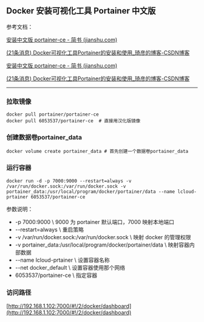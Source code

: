 ## Docker 安装可视化工具 Portainer 中文版

参考文档：

[安装中文版 portainer-ce - 简书 (jianshu.com)](https://www.jianshu.com/p/818a00d189b5)

[(21条消息) Docker可视化工具Portainer的安装和使用_琦彦的博客-CSDN博客](https://blog.csdn.net/fly910905/article/details/113415899?ops_request_misc=%7B%22request%5Fid%22%3A%22167198895816800192295094%22%2C%22scm%22%3A%2220140713.130102334..%22%7D&request_id=167198895816800192295094&biz_id=0&utm_medium=distribute.pc_search_result.none-task-blog-2~all~sobaiduend~default-3-113415899-null-null.142%5Ev68%5Econtrol,201%5Ev4%5Eadd_ask,213%5Ev2%5Et3_control2&utm_term=docker%20volume%20create%20portainer_data&spm=1018.2226.3001.4187)

[安装中文版 portainer-ce - 简书 (jianshu.com)](https://www.jianshu.com/p/818a00d189b5)

[(21条消息) Docker可视化工具Portainer的安装和使用_琦彦的博客-CSDN博客](https://blog.csdn.net/fly910905/article/details/113415899?ops_request_misc=%7B%22request%5Fid%22%3A%22167198895816800192295094%22%2C%22scm%22%3A%2220140713.130102334..%22%7D&request_id=167198895816800192295094&biz_id=0&utm_medium=distribute.pc_search_result.none-task-blog-2~all~sobaiduend~default-3-113415899-null-null.142%5Ev68%5Econtrol,201%5Ev4%5Eadd_ask,213%5Ev2%5Et3_control2&utm_term=docker%20volume%20create%20portainer_data&spm=1018.2226.3001.4187)

---

### 拉取镜像

```shell
docker pull portainer/portainer-ce
docker pull 6053537/portainer-ce  # 直接用汉化版镜像
```

### 创建数据卷portainer_data

```shell
docker volume create portainer_data # 首先创建一个数据卷portainer_data
```

### 运行容器

```shell
docker run -d -p 7000:9000 --restart=always -v /var/run/docker.sock:/var/run/docker.sock -v portainer_data:/usr/local/program/docker/portainer/data --name lcloud-prtainer 6053537/portainer-ce
```

参数说明：

* -p 7000:9000 \ 9000 为 portainer 默认端口，7000 映射本地端口
* --restart=always \ 重启策略
* -v /var/run/docker.sock:/var/run/docker.sock \ 映射 docker 的管理权限
* -v portainer_data:/usr/local/program/docker/portainer/data \ 映射容器内部数据
* --name lcloud-prtainer \ 设置容器名称
* --net docker_default \ 设置容器使用那个网络
* 6053537/portainer-ce \ 指定容器

### 访问路径

[http://192.168.1.102:7000/#!/2/docker/dashboard](http://192.168.1.102:7000/#!/2/docker/dashboard)
